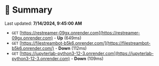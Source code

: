 # 📖 Summary
Last updated: **7/14/2024, 9:45:00 AM**

- `GET` [https://restreamer-09gx.onrender.com](https://restreamer-09gx.onrender.com) - **Up** (649ms)
- `GET` [https://filestreambot-b5k6.onrender.com/](https://filestreambot-b5k6.onrender.com/) - **Down** (112ms)
- `GET` [https://jupyterlab-python3-12-3.onrender.com](https://jupyterlab-python3-12-3.onrender.com) - **Down** (109ms)
